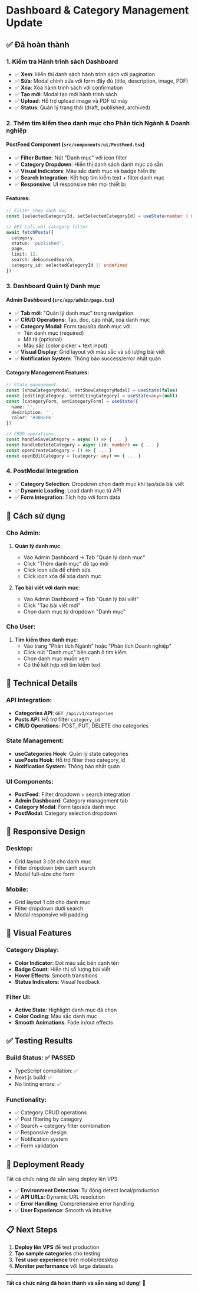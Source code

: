 # Dashboard & Category Management Update

## ✅ Đã hoàn thành

### 1. **Kiểm tra Hành trình sách Dashboard**
- ✅ **Xem**: Hiển thị danh sách hành trình sách với pagination
- ✅ **Sửa**: Modal chỉnh sửa với form đầy đủ (title, description, image, PDF)
- ✅ **Xóa**: Xóa hành trình sách với confirmation
- ✅ **Tạo mới**: Modal tạo mới hành trình sách
- ✅ **Upload**: Hỗ trợ upload image và PDF từ máy
- ✅ **Status**: Quản lý trạng thái (draft, published, archived)

### 2. **Thêm tìm kiếm theo danh mục cho Phân tích Ngành & Doanh nghiệp**

#### **PostFeed Component** (`src/components/ui/PostFeed.tsx`)
- ✅ **Filter Button**: Nút "Danh mục" với icon filter
- ✅ **Category Dropdown**: Hiển thị danh sách danh mục có sẵn
- ✅ **Visual Indicators**: Màu sắc danh mục và badge hiển thị
- ✅ **Search Integration**: Kết hợp tìm kiếm text + filter danh mục
- ✅ **Responsive**: UI responsive trên mọi thiết bị

#### **Features**:
```typescript
// Filter theo danh mục
const [selectedCategoryId, setSelectedCategoryId] = useState<number | null>(null)

// API call với category filter
await fetchPosts({ 
  category, 
  status: 'published', 
  page, 
  limit: 12, 
  search: debouncedSearch,
  category_id: selectedCategoryId || undefined 
})
```

### 3. **Dashboard Quản lý Danh mục**

#### **Admin Dashboard** (`src/app/admin/page.tsx`)
- ✅ **Tab mới**: "Quản lý danh mục" trong navigation
- ✅ **CRUD Operations**: Tạo, đọc, cập nhật, xóa danh mục
- ✅ **Category Modal**: Form tạo/sửa danh mục với:
  - Tên danh mục (required)
  - Mô tả (optional)
  - Màu sắc (color picker + text input)
- ✅ **Visual Display**: Grid layout với màu sắc và số lượng bài viết
- ✅ **Notification System**: Thông báo success/error nhất quán

#### **Category Management Features**:
```typescript
// State management
const [showCategoryModal, setShowCategoryModal] = useState(false)
const [editingCategory, setEditingCategory] = useState<any>(null)
const [categoryForm, setCategoryForm] = useState({ 
  name: '', 
  description: '', 
  color: '#3B82F6' 
})

// CRUD operations
const handleSaveCategory = async () => { ... }
const handleDeleteCategory = async (id: number) => { ... }
const openCreateCategory = () => { ... }
const openEditCategory = (category: any) => { ... }
```

### 4. **PostModal Integration**
- ✅ **Category Selection**: Dropdown chọn danh mục khi tạo/sửa bài viết
- ✅ **Dynamic Loading**: Load danh mục từ API
- ✅ **Form Integration**: Tích hợp với form data

## 🎯 **Cách sử dụng**

### **Cho Admin**:
1. **Quản lý danh mục**:
   - Vào Admin Dashboard → Tab "Quản lý danh mục"
   - Click "Thêm danh mục" để tạo mới
   - Click icon sửa để chỉnh sửa
   - Click icon xóa để xóa danh mục

2. **Tạo bài viết với danh mục**:
   - Vào Admin Dashboard → Tab "Quản lý bài viết"
   - Click "Tạo bài viết mới"
   - Chọn danh mục từ dropdown "Danh mục"

### **Cho User**:
1. **Tìm kiếm theo danh mục**:
   - Vào trang "Phân tích Ngành" hoặc "Phân tích Doanh nghiệp"
   - Click nút "Danh mục" bên cạnh ô tìm kiếm
   - Chọn danh mục muốn xem
   - Có thể kết hợp với tìm kiếm text

## 🔧 **Technical Details**

### **API Integration**:
- **Categories API**: `GET /api/v1/categories`
- **Posts API**: Hỗ trợ filter `category_id`
- **CRUD Operations**: POST, PUT, DELETE cho categories

### **State Management**:
- **useCategories Hook**: Quản lý state categories
- **usePosts Hook**: Hỗ trợ filter theo category_id
- **Notification System**: Thông báo nhất quán

### **UI Components**:
- **PostFeed**: Filter dropdown + search integration
- **Admin Dashboard**: Category management tab
- **Category Modal**: Form tạo/sửa danh mục
- **PostModal**: Category selection dropdown

## 📱 **Responsive Design**

### **Desktop**:
- Grid layout 3 cột cho danh mục
- Filter dropdown bên cạnh search
- Modal full-size cho form

### **Mobile**:
- Grid layout 1 cột cho danh mục
- Filter dropdown dưới search
- Modal responsive với padding

## 🎨 **Visual Features**

### **Category Display**:
- **Color Indicator**: Dot màu sắc bên cạnh tên
- **Badge Count**: Hiển thị số lượng bài viết
- **Hover Effects**: Smooth transitions
- **Status Indicators**: Visual feedback

### **Filter UI**:
- **Active State**: Highlight danh mục đã chọn
- **Color Coding**: Màu sắc danh mục
- **Smooth Animations**: Fade in/out effects

## ✅ **Testing Results**

### **Build Status**: ✅ **PASSED**
- TypeScript compilation: ✅
- Next.js build: ✅
- No linting errors: ✅

### **Functionality**:
- ✅ Category CRUD operations
- ✅ Post filtering by category
- ✅ Search + category filter combination
- ✅ Responsive design
- ✅ Notification system
- ✅ Form validation

## 🚀 **Deployment Ready**

Tất cả chức năng đã sẵn sàng deploy lên VPS:
- ✅ **Environment Detection**: Tự động detect local/production
- ✅ **API URLs**: Dynamic URL resolution
- ✅ **Error Handling**: Comprehensive error handling
- ✅ **User Experience**: Smooth và intuitive

## 📋 **Next Steps**

1. **Deploy lên VPS** để test production
2. **Tạo sample categories** cho testing
3. **Test user experience** trên mobile/desktop
4. **Monitor performance** với large datasets

---

**Tất cả chức năng đã hoàn thành và sẵn sàng sử dụng!** 🎉
